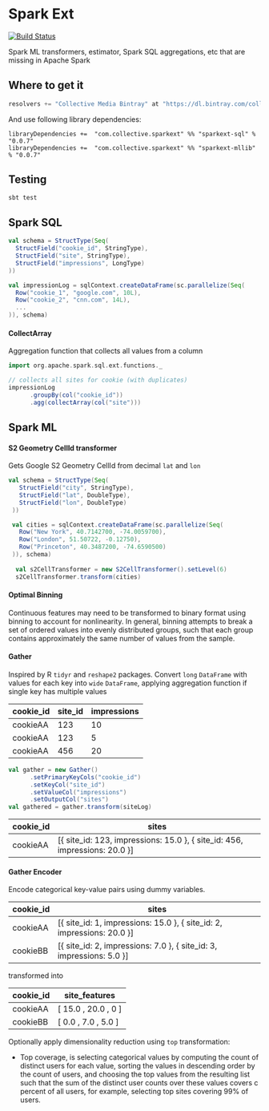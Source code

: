 # Spark Ext

[![Build Status](https://travis-ci.org/collectivemedia/spark-ext.svg?branch=master)](https://travis-ci.org/collectivemedia/spark-ext)

Spark ML transformers, estimator, Spark SQL aggregations, etc that are missing in Apache Spark

## Where to get it

``` scala
resolvers += "Collective Media Bintray" at "https://dl.bintray.com/collectivemedia/releases"
```

And use following library dependencies:

```
libraryDependencies +=  "com.collective.sparkext" %% "sparkext-sql" % "0.0.7"
libraryDependencies +=  "com.collective.sparkext" %% "sparkext-mllib" % "0.0.7"
```

## Testing

    sbt test
    
## Spark SQL

``` scala
val schema = StructType(Seq(
  StructField("cookie_id", StringType),
  StructField("site", StringType),
  StructField("impressions", LongType)
))

val impressionLog = sqlContext.createDataFrame(sc.parallelize(Seq(
  Row("cookie_1", "google.com", 10L),
  Row("cookie_2", "cnn.com", 14L),
  ...
)), schema)
 ```
    
#### CollectArray

Aggregation function that collects all values from a column

``` scala
import org.apache.spark.sql.ext.functions._

// collects all sites for cookie (with duplicates)
impressionLog
      .groupBy(col("cookie_id"))
      .agg(collectArray(col("site")))
```

## Spark ML

#### S2 Geometry CellId transformer

Gets Google S2 Geometry CellId from decimal `lat` and `lon`

``` scala
val schema = StructType(Seq(
   StructField("city", StringType),
   StructField("lat", DoubleType),
   StructField("lon", DoubleType)
 ))

 val cities = sqlContext.createDataFrame(sc.parallelize(Seq(
   Row("New York", 40.7142700, -74.0059700),
   Row("London", 51.50722, -0.12750),
   Row("Princeton", 40.3487200, -74.6590500)
 )), schema)
 
  val s2CellTransformer = new S2CellTransformer().setLevel(6)
  s2CellTransformer.transform(cities)
```

#### Optimal Binning

Continuous features may need to be transformed to binary format using binning to account for nonlinearity. In general, 
binning attempts to break a set of ordered values into evenly distributed groups, such that each group 
contains approximately the same number of values from the sample.

#### Gather

Inspired by R `tidyr` and `reshape2` packages. Convert `long` `DataFrame` with values
for each key into `wide` `DataFrame`, applying aggregation function if single
key has multiple values

cookie_id | site_id | impressions
----------|---------|-------------
 cookieAA |   123   | 10
 cookieAA |   123   | 5
 cookieAA |   456   | 20
 
``` scala
val gather = new Gather()
      .setPrimaryKeyCols("cookie_id")
      .setKeyCol("site_id")
      .setValueCol("impressions")
      .setOutputCol("sites")
val gathered = gather.transform(siteLog)      
```

cookie_id | sites
----------|-------------
cookieAA  | [{ site_id: 123, impressions: 15.0 }, { site_id: 456, impressions: 20.0 }]

#### Gather Encoder

Encode categorical key-value pairs using dummy variables. 

 cookie_id | sites
 ----------|------------------------------------------------------------------------
 cookieAA  | [{ site_id: 1, impressions: 15.0 }, { site_id: 2, impressions: 20.0 }]
 cookieBB  | [{ site_id: 2, impressions: 7.0 }, { site_id: 3, impressions: 5.0 }]

transformed into

 cookie_id | site_features
 ----------|------------------------
 cookieAA  | [ 15.0 , 20.0 , 0   ]
 cookieBB  | [ 0.0  ,  7.0 , 5.0 ]

Optionally apply dimensionality reduction using `top` transformation:
 - Top coverage, is selecting categorical values by computing the count of distinct users for each value,
   sorting the values in descending order by the count of users, and choosing the top values from the resulting
   list such that the sum of the distinct user counts over these values covers c percent of all users,
   for example, selecting top sites covering 99% of users.
